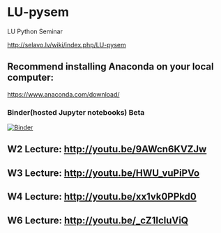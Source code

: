 # LU-pysem
LU Python Seminar 

http://selavo.lv/wiki/index.php/LU-pysem

## Recommend installing Anaconda on your local computer:

https://www.anaconda.com/download/


### Binder(hosted Jupyter notebooks) Beta
[![Binder](https://mybinder.org/badge.svg)](https://mybinder.org/v2/gh/ValRCS/LU-pysem/master)


## W2 Lecture: http://youtu.be/9AWcn6KVZJw

## W3 Lecture: http://youtu.be/HWU_vuPiPVo

## W4 Lecture: http://youtu.be/xx1vk0PPkd0

## W6 Lecture: http://youtu.be/_cZ1IcluViQ
